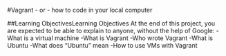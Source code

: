 #Vagrant - or - how to code in your local computer

##Learning ObjectivesLearning Objectives
At the end of this project, you are expected to be able to explain to anyone, without the help of Google:
-What is a virtual machine
-What is Vagrant
-Who wrote Vagrant
-What is Ubuntu
-What does “Ubuntu” mean
-How to use VMs with Vagrant
